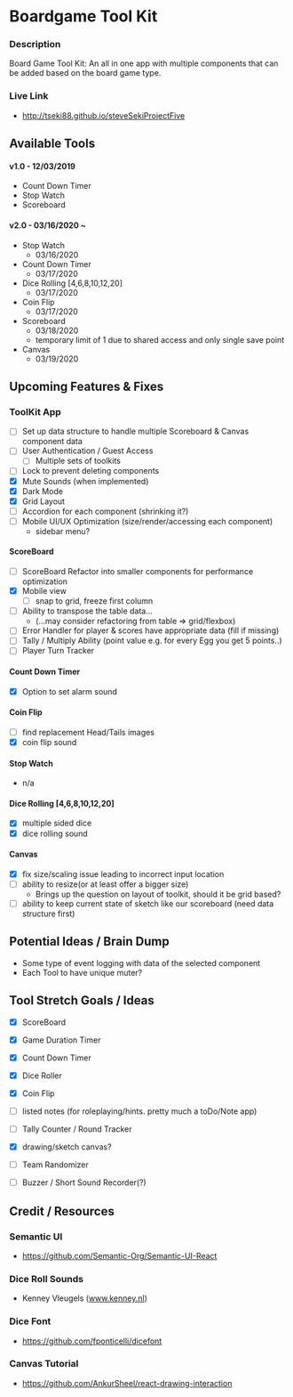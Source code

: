 # Boardgame Tool Kit

### Description
Board Game Tool Kit: 
An all in one app with multiple components that can be added based on the board game type.

### Live Link
- http://tseki88.github.io/steveSekiProjectFive



## Available Tools
#### v1.0 - 12/03/2019
- Count Down Timer
- Stop Watch
- Scoreboard

#### v2.0 - 03/16/2020 ~
- Stop Watch 
    - 03/16/2020
- Count Down Timer
    - 03/17/2020
- Dice Rolling [4,6,8,10,12,20] 
    - 03/17/2020
- Coin Flip 
    - 03/17/2020
- Scoreboard
    - 03/18/2020
    - temporary limit of 1 due to shared access and only single save point
- Canvas
    - 03/19/2020


## Upcoming Features & Fixes

### ToolKit App
- [ ] Set up data structure to handle multiple Scoreboard & Canvas component data
- [ ] User Authentication / Guest Access
    - [ ] Multiple sets of toolkits
- [ ] Lock to prevent deleting components
- [x] Mute Sounds (when implemented)
- [x] Dark Mode
- [x] Grid Layout
- [ ] Accordion for each component (shrinking it?)
- [ ] Mobile UI/UX Optimization (size/render/accessing each component)
    - sidebar menu?

#### ScoreBoard
- [ ] ScoreBoard Refactor into smaller components for performance optimization
- [x] Mobile view
    - [ ] snap to grid, freeze first column
- [ ] Ability to transpose the table data...
    - (...may consider refactoring from table => grid/flexbox)
- [ ] Error Handler for player & scores have appropriate data (fill if missing)
- [ ] Tally / Multiply Ability (point value e.g. for every Egg you get 5 points..)
- [ ] Player Turn Tracker

#### Count Down Timer
- [x] Option to set alarm sound

#### Coin Flip
- [ ] find replacement Head/Tails images
- [x] coin flip sound

#### Stop Watch
- n/a

#### Dice Rolling [4,6,8,10,12,20]
- [x] multiple sided dice
- [x] dice rolling sound

#### Canvas
- [x] fix size/scaling issue leading to incorrect input location
- [ ] ability to resize(or at least offer a bigger size)
    - Brings up the question on layout of toolkit, should it be grid based?
- [ ] ability to keep current state of sketch like our scoreboard (need data structure first)

## Potential Ideas / Brain Dump
- Some type of event logging with data of the selected component
- Each Tool to have unique muter?

## Tool Stretch Goals / Ideas
- [x] ScoreBoard
- [x] Game Duration Timer
- [x] Count Down Timer
- [x] Dice Roller
- [x] Coin Flip 
- [ ] listed notes (for roleplaying/hints. pretty much a toDo/Note app)
- [ ] Tally Counter / Round Tracker
- [x] drawing/sketch canvas?
- [ ] Team Randomizer
- [ ] Buzzer / Short Sound Recorder(?)


## Credit / Resources
### Semantic UI
 - https://github.com/Semantic-Org/Semantic-UI-React
### Dice Roll Sounds
 - Kenney Vleugels (www.kenney.nl)
### Dice Font
 - https://github.com/fponticelli/dicefont
### Canvas Tutorial
 - https://github.com/AnkurSheel/react-drawing-interaction